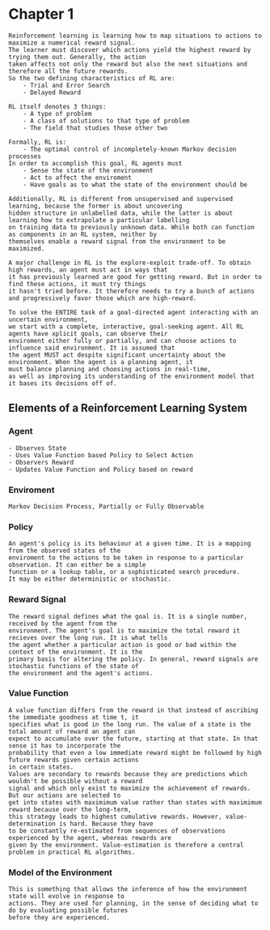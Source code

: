
# Chapter 1

    Reinforcement learning is learning how to map situations to actions to maximize a numerical reward signal.
    The learner must discover which actions yield the highest reward by trying them out. Generally, the action
    taken affects not only the reward but also the next situations and therefore all the future rewards.
    So the two defining characteristics of RL are:
        - Trial and Error Search
        - Delayed Reward

    RL itself denotes 3 things:
        - A type of problem
        - A class of solutions to that type of problem
        - The field that studies those other two

    Formally, RL is:
        - The optimal control of incompletely-known Markov decision processes
    In order to accomplish this goal, RL agents must
        - Sense the state of the environment
        - Act to affect the enviroment
        - Have goals as to what the state of the environment should be
    
    Additionally, RL is different from unsupervised and supervised learning, because the former is about uncovering
    hidden structure in unlabelled data, while the latter is about learning how to extrapolate a particular labelling
    on training data to previously unknown data. While both can function as components in an RL system, neither by
    themselves enable a reward signal from the environment to be maximized.

    A major challenge in RL is the explore-exploit trade-off. To obtain high rewards, an agent must act in ways that
    it has previously learned are good for getting reward. But in order to find these actions, it must try things
    it hasn't tried before. It therefore needs to try a bunch of actions and progressively favor those which are high-reward.

    To solve the ENTIRE task of a goal-directed agent interacting with an uncertain environment,
    we start with a complete, interactive, goal-seeking agent. All RL agents have xplicit goals, can observe their
    enviroment either fully or partially, and can choose actions to influence said environment. It is assumed that 
    the agent MUST act despite significant uncertainty about the environment. When the agent is a planning agent, it 
    must balance planning and choosing actions in real-time,
    as well as improving its understanding of the environment model that it bases its decisions off of.


## Elements of a Reinforcement Learning System
### Agent

    - Observes State
    - Uses Value Function based Policy to Select Action
    - Observers Reward
    - Updates Value Function and Policy based on reward

### Enviroment

    Markov Decision Process, Partially or Fully Observable

### Policy

    An agent's policy is its behaviour at a given time. It is a mapping from the observed states of the 
    enviroment to the actions to be taken in response to a particular observation. It can either be a simple 
    function or a lookup table, or a sophisticated search procedure.
    It may be either deterministic or stochastic.

### Reward Signal
    
    The reward signal defines what the goal is. It is a single number, received by the agent from the 
    environment. The agent's goal is to maximize the total reward it recieves over the long run. It is what tells
    the agent whether a particular action is good or bad within the context of the environment. It is the 
    primary basis for altering the policy. In general, reward signals are stochastic functions of the state of 
    the environment and the agent's actions.

### Value Function

    A value function differs from the reward in that instead of ascribing the immediate goodness at time t, it 
    specifies what is good in the long run. The value of a state is the total amount of reward an agent can
    expect to accumulate over the future, starting at that state. In that sense it has to incorporate the 
    probability that even a low immediate reward might be followed by high future rewards given certain actions
    in certain states.
    Values are secondary to rewards because they are predictions which wouldn't be possible without a reward 
    signal and which only exist to maximize the achievement of rewards. But our actions are selected to 
    get into states with maximimum value rather than states with maximimum reward because over the long-term, 
    this strategy leads to highest cumulative rewards. However, value-determination is hard. Because they have 
    to be constantly re-estimated from sequences of observations experienced by the agent, whereas rewards are
    given by the environment. Value-estimation is therefore a central problem in practical RL algorithms.

### Model of the Environment

    This is something that allows the inference of how the environment state will evolve in response to 
    actions. They are used for planning, in the sense of deciding what to do by evaluating possible futures 
    before they are experienced. 
  
